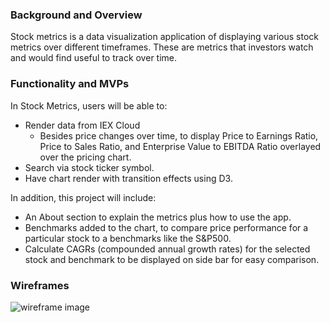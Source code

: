 ### Background and Overview 

Stock metrics is a data visualization application of displaying various stock metrics over different timeframes. These are metrics that investors watch and would find useful to track over time. 

### Functionality and MVPs

In Stock Metrics, users will be able to:
- Render data from IEX Cloud 
  - Besides price changes over time, to display Price to Earnings Ratio, Price to Sales Ratio, and Enterprise Value to EBITDA Ratio overlayed over the pricing chart.
- Search via stock ticker symbol.
- Have chart render with transition effects using D3. 

In addition, this project will include:
- An About section to explain the metrics plus how to use the app.
- Benchmarks added to the chart, to compare price performance for a particular stock to a benchmarks like the S&P500.
- Calculate CAGRs (compounded annual growth rates) for the selected stock and benchmark to be displayed on side bar for easy comparison.

### Wireframes 

![wireframe image](http://github.com/philipk8/stock-metrics/wireframe.png)
